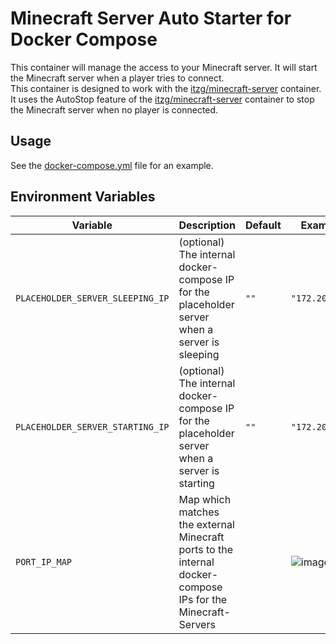 # Minecraft Server Auto Starter for Docker Compose

This container will manage the access to your Minecraft server. It will start the Minecraft server when a player tries to connect.  
This container is designed to work with the [itzg/minecraft-server](https://hub.docker.com/r/itzg/minecraft-server) container.  
It uses the AutoStop feature of the [itzg/minecraft-server](https://hub.docker.com/r/itzg/minecraft-server) container to stop the Minecraft server when no player is connected.

## Usage

See the [docker-compose.yml](https://github.com/DerTyp7/docker_minecraft_server_auto_starter/blob/main/docker-compose.yml) file for an example.

## Environment Variables

| Variable                         | Description                                                                                                 | Default | Example        |
| -------------------------------- | ----------------------------------------------------------------------------------------------------------- | ------- | -------------- |
| `PLACEHOLDER_SERVER_SLEEPING_IP` | (optional) The internal docker-compose IP for the placeholder server when a server is sleeping                         | `""`    | `"172.20.0.3"` |
| `PLACEHOLDER_SERVER_STARTING_IP` | (optional) The internal docker-compose IP for the placeholder server when a server is starting                         | `""`    | `"172.20.0.4"` |
| `PORT_IP_MAP`                    | Map which matches the external Minecraft ports to the internal docker-compose IPs for the Minecraft-Servers |         | ![image](https://github.com/DerTyp7/docker_minecraft_server_auto_starter/assets/76851529/4319a42c-7fc4-4be6-8e9d-710475dfde9a)|
